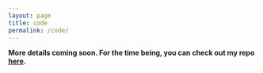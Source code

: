 ```yaml
---
layout: page
title: code
permalink: /code/
---
```


**More details coming soon. For the time being, you can check out my repo [here](https://github.com/fabridamicelli).**

